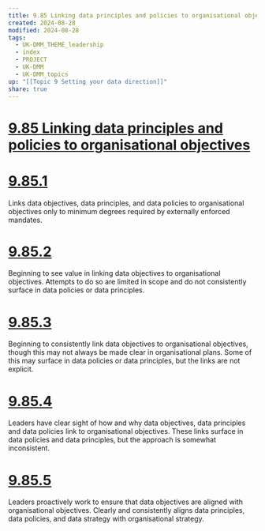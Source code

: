 ```yaml
---
title: 9.85 Linking data principles and policies to organisational objectives
created: 2024-08-28
modified: 2024-08-28
tags:
  - UK-DMM_THEME_leadership
  - index
  - PROJECT
  - UK-DMM
  - UK-DMM_topics
up: "[[Topic 9 Setting your data direction]]"
share: true
---
```

# [9.85 Linking data principles and policies to organisational objectives](9.85%20Linking%20data%20principles%20and%20policies%20to%20organisational%20objectives.md)
# [9.85.1](9.85.1.md)

Links data objectives, data principles, and data policies to organisational objectives only to minimum degrees required by externally enforced mandates.

# [9.85.2](9.85.2.md)

Beginning to see value in linking data objectives to organisational objectives. Attempts to do so are limited in scope and do not consistently surface in data policies or data principles.

# [9.85.3](9.85.3.md)

Beginning to consistently link data objectives to organisational objectives, though this may not always be made clear in organisational plans. Some of this may surface in data policies or data principles, but the links are not explicit.

# [9.85.4](9.85.4.md)

Leaders have clear sight of how and why data objectives, data principles and data policies link to organisational objectives. These links surface in data policies and data principles, but the approach is somewhat inconsistent.

# [9.85.5](9.85.5.md)

Leaders proactively work to ensure that data objectives are aligned with organisational objectives. Clearly and consistently aligns data principles, data policies, and data strategy with organisational strategy.
